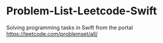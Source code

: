 # Problem-List-Leetcode-Swift
Solving programming tasks in Swift from the portal https://leetcode.com/problemset/all/
